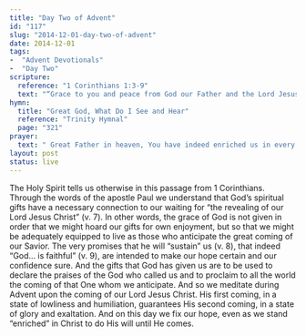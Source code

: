 ```yaml
---
title: "Day Two of Advent"
id: "117"
slug: "2014-12-01-day-two-of-advent"
date: 2014-12-01
tags:
-  "Advent Devotionals"
-  "Day Two"
scripture:
  reference: "1 Corinthians 1:3-9"
  text: "“Grace to you and peace from God our Father and the Lord Jesus Christ. I give thanks to my God always for you because of the grace of God that was given you in Christ Jesus, that in every way you were enriched in Him in all speech and all knowledge—even as the testimony about Christ was confirmed among you—so that you are not lacking in any spiritual gift, as you wait for the revealing of our Lord Jesus Christ, who will sustain you to the end, guiltless in the day of our Lord Jesus Christ. God is faithful, by whom you were called into the fellowship of his Son, Jesus Christ our Lord.”"
hymn:
  title: "Great God, What Do I See and Hear"
  reference: "Trinity Hymnal"
  page: "321"
prayer:
  text: " Great Father in heaven, You have indeed enriched us in every possible way. Help us by your Holy Spirit to walk as faithful servants who anticipate their Master’s imminent arrival. Thank You that Christ’s promise to sustain us cannot fail, and that just as You called us into fellowship with Him, so also You will guard us until the great day of Christ. Amen."
layout: post
status: live
---
```


The Holy Spirit tells us otherwise in this passage from 1 Corinthians. Through the words of the apostle Paul we understand that God’s spiritual gifts have a necessary connection to our waiting for “the revealing of our Lord Jesus Christ” (v. 7). In other words, the grace of God is not given in order that we might hoard our gifts for own enjoyment, but so that we might be adequately equipped to live as those who anticipate the great coming of our Savior. The very promises that he will “sustain” us (v. 8), that indeed “God… is faithful” (v. 9), are intended to make our hope certain and our confidence sure. And the gifts that God has given us are to be used to declare the praises of the God who called us and to proclaim to all the world the coming of that One whom we anticipate. And so we meditate during Advent upon the coming of our Lord Jesus Christ. His first coming, in a state of lowliness and humiliation, guarantees His second coming, in a state of glory and exaltation. And on this day we fix our hope, even as we stand “enriched” in Christ to do His will until He comes.
